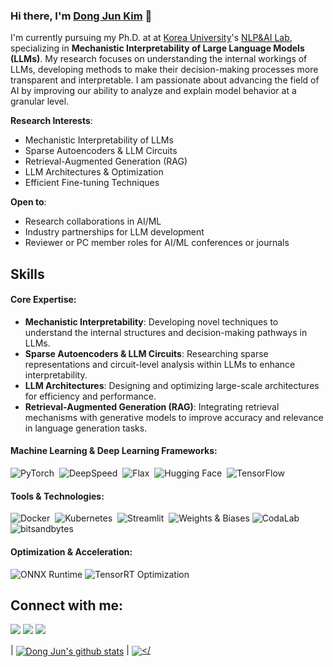 ### Hi there, I'm [Dong Jun Kim](https://junkim100.github.io) 👋

I'm currently pursuing my Ph.D. at at [Korea University](https://www.korea.edu)'s [NLP&AI Lab](http://nlp.korea.ac.kr), specializing in **Mechanistic Interpretability of Large Language Models (LLMs)**. My research focuses on understanding the internal workings of LLMs, developing methods to make their decision-making processes more transparent and interpretable. I am passionate about advancing the field of AI by improving our ability to analyze and explain model behavior at a granular level.

**Research Interests**:
- Mechanistic Interpretability of LLMs
- Sparse Autoencoders & LLM Circuits
- Retrieval-Augmented Generation (RAG)
- LLM Architectures & Optimization
- Efficient Fine-tuning Techniques

**Open to**:
- Research collaborations in AI/ML
- Industry partnerships for LLM development
- Reviewer or PC member roles for AI/ML conferences or journals

## Skills

#### Core Expertise:

- **Mechanistic Interpretability**: Developing novel techniques to understand the internal structures and decision-making pathways in LLMs.
- **Sparse Autoencoders & LLM Circuits**: Researching sparse representations and circuit-level analysis within LLMs to enhance interpretability.
- **LLM Architectures**: Designing and optimizing large-scale architectures for efficiency and performance.
- **Retrieval-Augmented Generation (RAG)**: Integrating retrieval mechanisms with generative models to improve accuracy and relevance in language generation tasks.

#### Machine Learning & Deep Learning Frameworks:

![PyTorch](https://img.shields.io/badge/PyTorch-EE4C2C?style=for-the-badge&logo=pytorch&logoColor=white)&nbsp;
![DeepSpeed](https://img.shields.io/badge/DeepSpeed-FF6F00?style=for-the-badge&logoColor=white)&nbsp;
![Flax](https://img.shields.io/badge/Flax-%23007ACC.svg?style=for-the-badge&logoColor=white)&nbsp;
![Hugging Face](https://img.shields.io/badge/Hugging%20Face-%23FF9900.svg?style=for-the-badge&logo=huggingface&logoColor=white)&nbsp;
![TensorFlow](https://img.shields.io/badge/TensorFlow-FF6F00?style=for-the-badge&logo=tensorflow&logoColor=white)&nbsp;

#### Tools & Technologies:

![Docker](https://img.shields.io/badge/Docker-2496ED?style=for-the-badge&logo=docker&logoColor=white)&nbsp;
![Kubernetes](https://img.shields.io/badge/Kubernetes-326CE5?style=for-the-badge&logo=kubernetes&logoColor=white)&nbsp;
![Streamlit](https://img.shields.io/badge/Streamlit-FF4B4B?style=for-the-badge&logo=streamlit&logoColor=white)&nbsp;
![Weights & Biases](https://img.shields.io/badge/W%26B-%23FFBE00.svg?style=for-the-badge&logo=w%26b&logoColor=black)
![CodaLab](https://img.shields.io/badge/CodaLab-%23000000.svg?style=for-the-badge&logo=codalab)
![bitsandbytes](https://img.shields.io/badge/BitsAndBytes-%23000000.svg?style=for-the-badge)

#### Optimization & Acceleration:

![ONNX Runtime](https://img.shields.io/badge/ONNX%20Runtime-%2320B2AA.svg?style=for-the-badge)
![TensorRT Optimization](https://img.shields.io/badge/TensorRT-%2300ADEF.svg?style=for-the-badge)

## Connect with me:

<p align="center">

[<img src="https://img.shields.io/badge/website-%23.svg?&style=for-the-badge&logo=www&logoColor=white%22&color=black" />]([https://github.com/junkim100](https://junkim100.github.io))
[<img src="https://img.shields.io/badge/LinkedIn-%2312100E.svg?style=for-the-badge&logo=linkedin&color=black" />](https://linkedin.com/in/junkim100/)
[<img src="https://img.shields.io/badge/Google%20Scholar-%2312100E.svg?style=for-the-badge&color=black" />](https://scholar.google.com/citations?user=ZE8__uoAAAAJ)
</p>

| <a href="https://github.com/anuraghazra/github-readme-stats"><img align="center" src="https://github-readme-stats.vercel.app/api?username=junkim100&show_icons=true&include_all_commits=true&theme=buefy&hide_border=true" alt="Dong Jun's github stats" /></a> | <a href="https://github.com/anuraghazra/github-readme-stats"><img align="center" src="https://github-readme-stats.vercel.app/api/top-langs/?username=junkim100&layout=compact&theme=buefy&hide_border=true" /></
